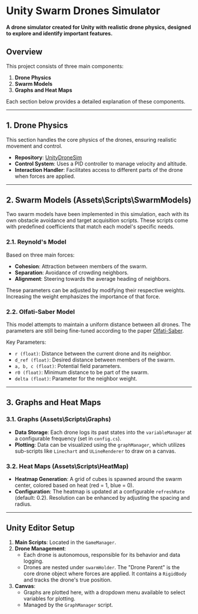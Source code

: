 # Unity Swarm Drones Simulator

**A drone simulator created for Unity with realistic drone physics, designed to explore and identify important features.**

## Overview

This project consists of three main components:

1. **Drone Physics**
2. **Swarm Models**
3. **Graphs and Heat Maps**

Each section below provides a detailed explanation of these components.

---

## 1. Drone Physics

This section handles the core physics of the drones, ensuring realistic movement and control.

- **Repository**: [UnityDroneSim](https://github.com/UAVs-at-Berkeley/UnityDroneSim)
- **Control System**: Uses a PID controller to manage velocity and altitude.
- **Interaction Handler**: Facilitates access to different parts of the drone when forces are applied.

---

## 2. Swarm Models (Assets\Scripts\SwarmModels)

Two swarm models have been implemented in this simulation, each with its own obstacle avoidance and target acquisition scripts. These scripts come with predefined coefficients that match each model's specific needs.

### 2.1. Reynold's Model

Based on three main forces:
- **Cohesion**: Attraction between members of the swarm.
- **Separation**: Avoidance of crowding neighbors.
- **Alignment**: Steering towards the average heading of neighbors.

These parameters can be adjusted by modifying their respective weights. Increasing the weight emphasizes the importance of that force.

### 2.2. Olfati-Saber Model

This model attempts to maintain a uniform distance between all drones. The parameters are still being fine-tuned according to the paper [Olfati-Saber](https://ieeexplore.ieee.org/abstract/document/1605401).

Key Parameters:
- `r (float)`: Distance between the current drone and its neighbor.
- `d_ref (float)`: Desired distance between members of the swarm.
- `a, b, c (float)`: Potential field parameters.
- `r0 (float)`: Minimum distance to be part of the swarm.
- `delta (float)`: Parameter for the neighbor weight.

---

## 3. Graphs and Heat Maps

### 3.1. Graphs (Assets\Scripts\Graphs)

- **Data Storage**: Each drone logs its past states into the `variableManager` at a configurable frequency (set in `config.cs`).
- **Plotting**: Data can be visualized using the `graphManager`, which utilizes sub-scripts like `Linechart` and `ULineRenderer` to draw on a canvas.

### 3.2. Heat Maps (Assets\Scripts\HeatMap)

- **Heatmap Generation**: A grid of cubes is spawned around the swarm center, colored based on heat (red = 1, blue = 0).
- **Configuration**: The heatmap is updated at a configurable `refreshRate` (default: 0.2). Resolution can be enhanced by adjusting the spacing and radius.

---

## Unity Editor Setup

1. **Main Scripts**: Located in the `GameManager`.
2. **Drone Management**:
    - Each drone is autonomous, responsible for its behavior and data logging.
    - Drones are nested under `swarmHolder`. The "Drone Parent" is the core drone object where forces are applied. It contains a `RigidBody` and tracks the drone's true position.
3. **Canvas**:
    - Graphs are plotted here, with a dropdown menu available to select variables for plotting.
    - Managed by the `GraphManager` script.

